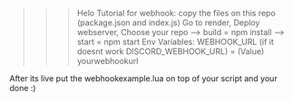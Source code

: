 >>> Helo
Tutorial for webhook:
copy the files on this repo (package.json and index.js)
Go to render, Deploy webserver, Choose your repo
--> build = npm install
--> start = npm start
Env Variables:
WEBHOOK_URL (if it doesnt work DISCORD_WEBHOOK_URL) = (Value) yourwebhookurl

After its live put the webhookexample.lua on top of your script and your done :)
